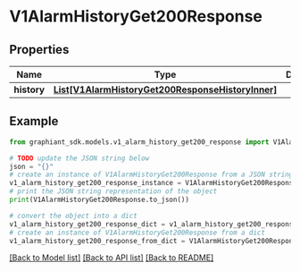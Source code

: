 # V1AlarmHistoryGet200Response


## Properties

Name | Type | Description | Notes
------------ | ------------- | ------------- | -------------
**history** | [**List[V1AlarmHistoryGet200ResponseHistoryInner]**](V1AlarmHistoryGet200ResponseHistoryInner.md) |  | [optional] 

## Example

```python
from graphiant_sdk.models.v1_alarm_history_get200_response import V1AlarmHistoryGet200Response

# TODO update the JSON string below
json = "{}"
# create an instance of V1AlarmHistoryGet200Response from a JSON string
v1_alarm_history_get200_response_instance = V1AlarmHistoryGet200Response.from_json(json)
# print the JSON string representation of the object
print(V1AlarmHistoryGet200Response.to_json())

# convert the object into a dict
v1_alarm_history_get200_response_dict = v1_alarm_history_get200_response_instance.to_dict()
# create an instance of V1AlarmHistoryGet200Response from a dict
v1_alarm_history_get200_response_from_dict = V1AlarmHistoryGet200Response.from_dict(v1_alarm_history_get200_response_dict)
```
[[Back to Model list]](../README.md#documentation-for-models) [[Back to API list]](../README.md#documentation-for-api-endpoints) [[Back to README]](../README.md)


